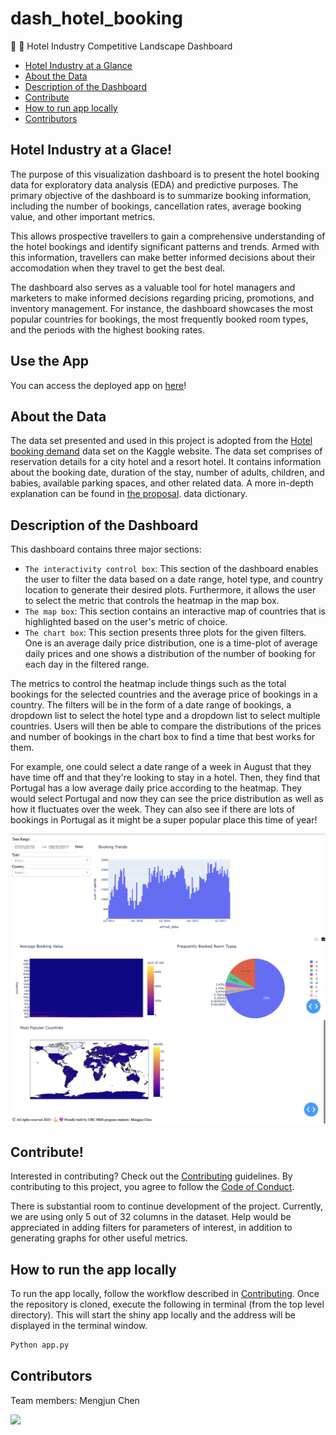 # dash_hotel_booking
🏨 🧐 Hotel Industry Competitive Landscape Dashboard

- [Hotel Industry at a Glance](#hotel-industry-at-a-glace)
- [About the Data](#about-the-data)
- [Description of the Dashboard](#description-of-the-dashboard)
- [Contribute](#contribute)
- [How to run app locally](#how-to-run-the-app-locally)
- [Contributors](#contributors)

## Hotel Industry at a Glace!

The purpose of this visualization dashboard is to present the hotel booking data for exploratory data analysis (EDA) and predictive purposes.
The primary objective of the dashboard is to summarize booking information, including the number of bookings, cancellation rates, average booking value, and other important metrics.

This allows prospective travellers to gain a comprehensive understanding of the hotel bookings and identify significant patterns and trends.
Armed with this information, travellers can make better informed decisions about their accomodation when they travel to get the best deal.

The dashboard also serves as a valuable tool for hotel managers and marketers to make informed decisions regarding pricing, promotions, and inventory management. For instance, the dashboard showcases the most popular countries for bookings, the most frequently booked room types, and the periods with the highest booking rates. 

## Use the App

You can access the deployed app on [here](https://dash-hotel-booking.onrender.com)!

## About the Data

The data set presented and used in this project is adopted from the
[Hotel booking
demand](https://www.kaggle.com/datasets/jessemostipak/hotel-booking-demand)
data set on the Kaggle website. The data set comprises of reservation
details for a city hotel and a resort hotel. It contains information
about the booking date, duration of the stay, number of adults,
children, and babies, available parking spaces, and other related data.
A more in-depth explanation can be found in [the proposal](Proposal.md).
data dictionary.

## Description of the Dashboard

This dashboard contains three major sections:

-   `The interactivity control box`: This section of the dashboard
    enables the user to filter the data based on a date range, hotel type,
    and country location to generate their desired plots. Furthermore, it 
    allows the user to select the metric that controls the heatmap in the map box.
-   `The map box`: This section contains an interactive map of countries
    that is highlighted based on the user's metric of choice.
-   `The chart box`: This section presents three plots for the given filters.
    One is an average daily price distribution, one is a time-plot of average daily prices and 
    one shows a distribution of the number of booking for each day in the filtered
    range.

The metrics to control the heatmap include things such as the total bookings for 
the selected countries and the average price of bookings in a country. The filters will be in
the form of a date range of bookings, a dropdown list to select the
hotel type and a dropdown list to select multiple countries. Users will
then be able to compare the distributions of the prices and number of bookings in the 
chart box to find a time that best works for them.

For example, one could select a date range of a week in August that they have time off and 
that they're looking to stay in a hotel. Then, they find that Portugal has a low average 
daily price according to the heatmap. They would select Portugal and now they can see the price
distribution as well as how it fluctuates over the week. They can also see if there are lots of 
bookings in Portugal as it might be a super popular place this time of year!

![](img/dash1.png)
![](img/dash2.png)


## Contribute!
Interested in contributing? Check out the [Contributing](CONTRIBUTING.md) guidelines. By contributing to this project, you agree to follow the [Code of Conduct](Code_of_Conduct.md).

There is substantial room to continue development of the project. Currently, we are using only 5 out of 32 columns in the dataset. Help would be appreciated in adding filters for parameters of interest, in addition to generating graphs for other useful metrics. 

## How to run the app locally
To run the app locally, follow the workflow described in [Contributing](CONTRIBUTING.md). Once the repository is cloned, execute the following in terminal (from the top level directory). This will start the shiny app locally and the address will be displayed in the terminal window. 
```bash
Python app.py
```

## Contributors
Team members: Mengjun Chen

<a href="https://github.com/Mengjun74/dash_hotel_booking/graphs/contributors">
  <img src="https://contrib.rocks/image?repo=Mengjun74/dash_hotel_booking&max=1000" />
</a>

